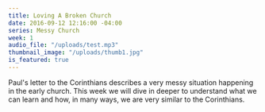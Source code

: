 ```yaml
---
title: Loving A Broken Church
date: 2016-09-12 12:16:00 -04:00
series: Messy Church
week: 1
audio_file: "/uploads/test.mp3"
thumbnail_image: "/uploads/thumb1.jpg"
is_featured: true
---
```


Paul's letter to the Corinthians describes a very messy situation happening in the early church. This week we will dive in deeper to understand what we can learn and how, in many ways, we are very similar to the Corinthians. 